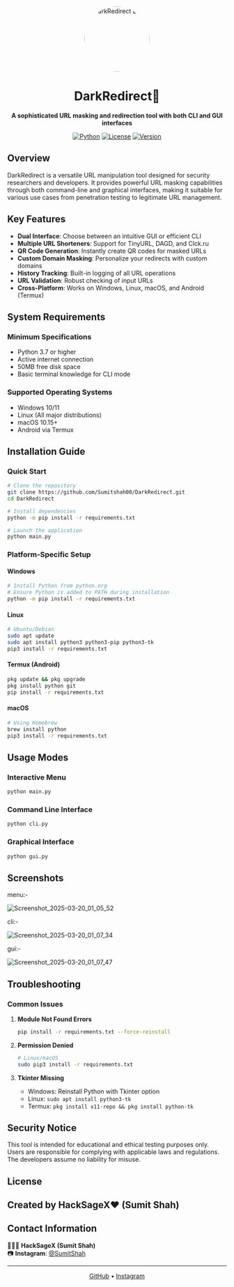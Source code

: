 <div align="center">
  <img src="https://media.giphy.com/media/v1.Y2lkPTc5MGI3NjExNmYxeW5ibnNndDZ3ZWkzODNzNGd5bGxndDV0eGN6Zm81OTFwM2U5eiZlcD12MV9naWZzX3RyZW5kaW5nJmN0PWc/tHIRLHtNwxpjIFqPdV/giphy.gif" alt="DarkRedirect Logo" width="150" height="150" style="border-radius: 50%; background: transparent; object-fit: cover;"/>
  
  # DarkRedirect🚀
  
  **A sophisticated URL masking and redirection tool with both CLI and GUI interfaces**
  
  [![Python](https://img.shields.io/badge/Python-3.x-blue.svg)](https://www.python.org/)
  [![License](https://img.shields.io/badge/License-MIT-yellow.svg)](LICENSE)
  [![Version](https://img.shields.io/badge/Version-1.0.0-green.svg)](https://github.com/hacksagex/darkredirect)
</div>

## Overview

DarkRedirect is a versatile URL manipulation tool designed for security researchers and developers. It provides powerful URL masking capabilities through both command-line and graphical interfaces, making it suitable for various use cases from penetration testing to legitimate URL management.

## Key Features

- **Dual Interface**: Choose between an intuitive GUI or efficient CLI
- **Multiple URL Shorteners**: Support for TinyURL, DAGD, and Clck.ru
- **QR Code Generation**: Instantly create QR codes for masked URLs
- **Custom Domain Masking**: Personalize your redirects with custom domains
- **History Tracking**: Built-in logging of all URL operations
- **URL Validation**: Robust checking of input URLs
- **Cross-Platform**: Works on Windows, Linux, macOS, and Android (Termux)

## System Requirements

### Minimum Specifications
- Python 3.7 or higher
- Active internet connection
- 50MB free disk space
- Basic terminal knowledge for CLI mode

### Supported Operating Systems
- Windows 10/11
- Linux (All major distributions)
- macOS 10.15+
- Android via Termux

## Installation Guide

### Quick Start

```bash
# Clone the repository
git clone https://github.com/Sumitshah00/DarkRedirect.git
cd DarkRedirect

# Install dependencies
python -m pip install -r requirements.txt

# Launch the application
python main.py
```

### Platform-Specific Setup

#### Windows
```bash
# Install Python from python.org
# Ensure Python is added to PATH during installation
python -m pip install -r requirements.txt
```

#### Linux
```bash
# Ubuntu/Debian
sudo apt update
sudo apt install python3 python3-pip python3-tk
pip3 install -r requirements.txt
```

#### Termux (Android)
```bash
pkg update && pkg upgrade
pkg install python git
pip install -r requirements.txt
```

#### macOS
```bash
# Using Homebrew
brew install python
pip3 install -r requirements.txt
```

## Usage Modes

### Interactive Menu
```bash
python main.py
```

### Command Line Interface
```bash
python cli.py
```

### Graphical Interface
```bash
python gui.py
```

## Screenshots

menu:-

![Screenshot_2025-03-20_01_05_52](https://github.com/user-attachments/assets/3e360ea7-4fe0-44d9-b453-25a7fe7529f4)

cli:-

![Screenshot_2025-03-20_01_07_34](https://github.com/user-attachments/assets/d48bb511-bc91-4fed-97e5-b784caa67bc7)

gui:-

![Screenshot_2025-03-20_01_07_47](https://github.com/user-attachments/assets/3733f7c9-ca66-4c28-b31e-e204c56aa7a1)

## Troubleshooting

### Common Issues

1. **Module Not Found Errors**
   ```bash
   pip install -r requirements.txt --force-reinstall
   ```

2. **Permission Denied**
   ```bash
   # Linux/macOS
   sudo pip3 install -r requirements.txt
   ```

3. **Tkinter Missing**
   - Windows: Reinstall Python with Tkinter option
   - Linux: `sudo apt install python3-tk`
   - Termux: `pkg install x11-repo && pkg install python-tk`

## Security Notice

This tool is intended for educational and ethical testing purposes only. Users are responsible for complying with applicable laws and regulations. The developers assume no liability for misuse.

## License

Created by HackSageX❤️ (Sumit Shah)
---

##  Contact Information
🧑🏽‍💻 **HackSageX (Sumit Shah)**  
📷 **Instagram**: [@SumitShah](https://instagram.com/hacksagex)  

---

<div align="center">
<a href="https://github.com/sumitshah00">GitHub</a> •
<a href="https://instagram.com/hacksagex">Instagram</a>
</div>
